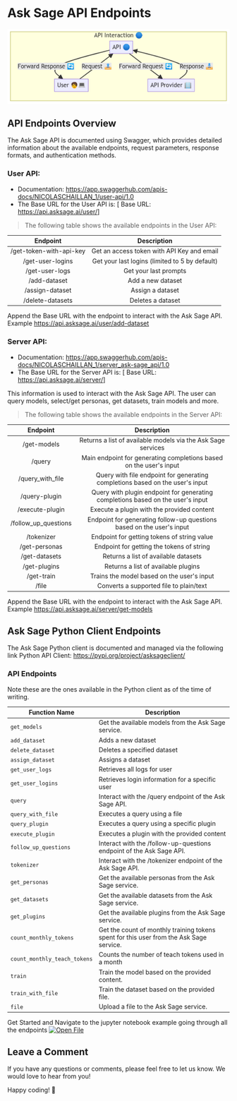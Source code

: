 # Ask Sage API Endpoints

<p align="center">
<img src="images/api_interface.png" width="650" alt="LLM Comparison Process">
</p>

## API Endpoints Overview

The Ask Sage API is documented using Swagger, which provides detailed information about the available endpoints, request parameters, response formats, and authentication methods.

### User API:
- Documentation: https://app.swaggerhub.com/apis-docs/NICOLASCHAILLAN_1/user-api/1.0
- The Base URL for the User API is: [ Base URL: https://api.asksage.ai/user/]

> The following table shows the available endpoints in the User API:

<center>

| Endpoint | Description |
|:---:|:---:|
| /get-token-with-api-key | Get an access token with API Key and email |
| /get-user-logins | Get your last logins (limited to 5 by default) |
| /get-user-logs | Get your last prompts |
| /add-dataset| Add a new dataset |
| /assign-dataset | Assign a dataset |
| /delete-datasets| Deletes a dataset |
</center>

Append the Base URL with the endpoint to interact with the Ask Sage API. Example https://api.asksage.ai/user/add-dataset

### Server API: 
- Documentation: https://app.swaggerhub.com/apis-docs/NICOLASCHAILLAN_1/server_ask-sage_api/1.0
- The Base URL for the Server API is: [ Base URL: https://api.asksage.ai/server/]

This information is used to interact with the Ask Sage API. The user can query models, select/get personas, get datasets, train models and more. 

> The following table shows the available endpoints in the Server API:

<center>

| Endpoint | Description |
|:---:|:---:|
| /get-models | Returns a list of available models via the Ask Sage services |
| /query | Main endpoint for generating completions based on the user's input |
| /query_with_file | Query with file endpoint for generating completions based on the user's input |
| /query-plugin | Query with plugin endpoint for generating completions based on the user's input |
| /execute-plugin | Execute a plugin with the provided content |
| /follow_up_questions | Endpoint for generating follow-up questions based on the user's input |
| /tokenizer | Endpoint for getting tokens of string value |
| /get-personas | Endpoint for getting the tokens of string | 
| /get-datasets | Returns a list of available datasets |
| /get-plugins | Returns a list of available plugins |
| /get-train | Trains the model based on the user's input |
| /file | Converts a supported file to plain/text |
</center>

Append the Base URL with the endpoint to interact with the Ask Sage API. Example https://api.asksage.ai/server/get-models

##  Ask Sage Python Client Endpoints

The Ask Sage Python client is documented and managed via the following link Python API Client: https://pypi.org/project/asksageclient/

###  API Endpoints

Note these are the ones available in the Python client as of the time of writing. 

<center>

| Function Name               | Description                                           |
|-----------------------------|-------------------------------------------------------|
| `get_models`                | Get the available models from the Ask Sage service.   |
| `add_dataset`               | Adds a new dataset                                    |
| `delete_dataset`            | Deletes a specified dataset                           |
| `assign_dataset`            | Assigns a dataset                                     |
| `get_user_logs`             | Retrieves all logs for user                           |
| `get_user_logins`           | Retrieves login information for a specific user       |
| `query`                     | Interact with the /query endpoint of the Ask Sage API. |
| `query_with_file`           | Executes a query using a file                         |
| `query_plugin`              | Executes a query using a specific plugin              |
| `execute_plugin`            | Executes a plugin with the provided content           |
| `follow_up_questions`       | Interact with the /follow-up-questions endpoint of the Ask Sage API. |
| `tokenizer`                 | Interact with the /tokenizer endpoint of the Ask Sage API. |
| `get_personas`              | Get the available personas from the Ask Sage service. |
| `get_datasets`              | Get the available datasets from the Ask Sage service. |
| `get_plugins`               | Get the available plugins from the Ask Sage service.  |
| `count_monthly_tokens`      | Get the count of monthly training tokens spent for this user from the Ask Sage service.|
| `count_monthly_teach_tokens`| Counts the number of teach tokens used in a month     |
| `train`                     | Train the model based on the provided content.        |
| `train_with_file`           | Train the dataset based on the provided file.         |
| `file`                      | Upload a file to the Ask Sage service.                |
</center>

Get Started and Navigate to the jupyter notebook example going through all the endpoints [![Open File](https://img.shields.io/static/v1?message=Open%20File%20&logo=github&labelColor=grey&color=blue&logoColor=white&label=%20)](asksage_python_client_overview.ipynb)  

## Leave a Comment
If you have any questions or comments, please feel free to let us know. We would love to hear from you!

Happy coding! 🚀